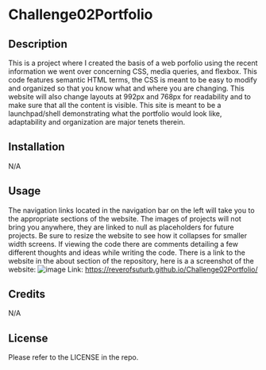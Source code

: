 # Challenge02Portfolio
## Description

This is a project where I created the basis of a web porfolio using the recent information we went over concerning CSS, media queries, and flexbox. This code features semantic HTML terms, the CSS is meant to be easy to modify and organized so that you know what and where you are changing. This website will also change layouts at 992px and 768px for readability and to make sure that all the content is visible. This site is meant to be a launchpad/shell demonstrating what the portfolio would look like, adaptability and organization are major tenets therein.

## Installation

N/A

## Usage

The navigation links located in the navigation bar on the left will take you to the appropriate sections of the website. The images of projects will not bring you anywhere, they are linked to null as placeholders for future projects. Be sure to resize the website to see how it collapses for smaller width screens. If viewing the code there are comments detailing a few different thoughts and ideas while writing the code. There is a link to the website in the about section of the repository, here is a a screenshot of the website: ![image](https://user-images.githubusercontent.com/123116188/217740712-cb4b6814-c41d-44a5-9672-82778f03685b.png)
Link: https://reverofsuturb.github.io/Challenge02Portfolio/
## Credits

N/A

## License

Please refer to the LICENSE in the repo.
